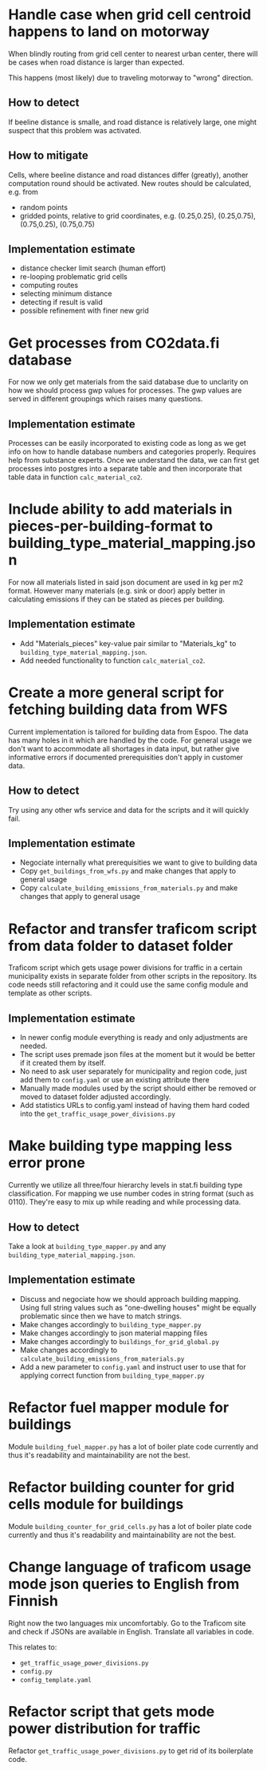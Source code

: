 # Handle case when grid cell centroid happens to land on motorway

When blindly routing from grid cell center to nearest urban center, there will be cases
when road distance is larger than expected.

This happens (most likely) due to traveling motorway to "wrong" direction.

## How to detect

If beeline distance is smalle, and road distance is relatively large, one might suspect
that this problem was activated.

## How to mitigate

Cells, where beeline distance and road distances differ (greatly), another computation
round should be activated. New routes should be calculated, e.g. from
* random points
* gridded points, relative to grid coordinates, e.g. (0.25,0.25), (0.25,0.75), (0.75,0.25), (0.75,0.75)

## Implementation estimate

* distance checker limit search (human effort)
* re-looping problematic grid cells
* computing routes
* selecting minimum distance
* detecting if result is valid
* possible refinement with finer new grid

# Get processes from CO2data.fi database

For now we only get materials from the said database due to unclarity on how we should process gwp values for processes. 
The gwp values are served in different groupings which raises many questions. 

## Implementation estimate

Processes can be easily incorporated to existing code as long as we get info on how to handle database numbers and categories properly.
Requires help from substance experts. Once we understand the data, we can first get processes into postgres into a separate table and 
then incorporate that table data in function `calc_material_co2`. 

# Include ability to add materials in pieces-per-building-format to building_type_material_mapping.json

For now all materials listed in said json document are used in kg per m2 format. However many materials (e.g. sink or door)
apply better in calculating emissions if they can be stated as pieces per building. 

## Implementation estimate

* Add "Materials_pieces" key-value pair similar to "Materials_kg" to `building_type_material_mapping.json`.
* Add needed functionality to function `calc_material_co2`.

# Create a more general script for fetching building data from WFS

Current implementation is tailored for building data from Espoo. The data has many holes in it which are handled by the code. 
For general usage we don't want to accommodate all shortages in data input, but rather give informative errors if documented
prerequisities don't apply in customer data. 

## How to detect

Try using any other wfs service and data for the scripts and it will quickly fail. 

## Implementation estimate

- Negociate internally what prerequisities we want to give to building data
- Copy `get_buildings_from_wfs.py` and make changes that apply to general usage
- Copy `calculate_building_emissions_from_materials.py` and make changes that apply to general usage

# Refactor and transfer traficom script from data folder to dataset folder

Traficom script which gets usage power divisions for traffic in a certain municipality exists in separate folder from 
other scripts in the repository. Its code needs still refactoring and it could use the same config module and template
as other scripts.

## Implementation estimate

- In newer config module everything is ready and only adjustments are needed.
- The script uses premade json files at the moment but it would be better if it created them by itself.
- No need to ask user separately for municipality and region code, just add them to `config.yaml` or use an existing attribute there
- Manually made modules used by the script should either be removed or moved to dataset folder adjusted accordingly. 
- Add statistics URLs to config.yaml instead of having them hard coded into the `get_traffic_usage_power_divisions.py`

# Make building type mapping less error prone

Currently we utilize all three/four hierarchy levels in stat.fi building type classification.
For mapping we use number codes in string format (such as 0110). They're easy to mix up while reading and while processing data.

## How to detect

Take a look at `building_type_mapper.py` and any `building_type_material_mapping.json`. 

## Implementation estimate

- Discuss and negociate how we should approach building mapping. Using full string values such as "one-dwelling houses" might be equally problematic since then we have to match strings. 
- Make changes accordingly to `building_type_mapper.py`
- Make changes accordingly to json material mapping files
- Make changes accordingly to `buildings_for_grid_global.py`
- Make changes accordingly to `calculate_building_emissions_from_materials.py`
- Add a new parameter to `config.yaml` and instruct user to use that for applying correct function from `building_type_mapper.py`

# Refactor fuel mapper module for buildings

Module `building_fuel_mapper.py` has a lot of boiler plate code currently and thus it's readability and maintainability are not the best. 

# Refactor building counter for grid cells module for buildings

Module `building_counter_for_grid_cells.py` has a lot of boiler plate code currently and thus it's readability and maintainability are not the best. 

# Change language of traficom usage mode json queries to English from Finnish

Right now the two languages mix uncomfortably. Go to the Traficom site and check if JSONs are available in English. Translate all variables in code. 

This relates to:
 - `get_traffic_usage_power_divisions.py`
 - `config.py`
 - `config_template.yaml`

# Refactor script that gets mode power distribution for traffic

Refactor `get_traffic_usage_power_divisions.py` to get rid of its boilerplate code.